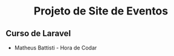 <h1 align="center"> Projeto de Site de Eventos </h1>

<h2> Curso de Laravel </h2>

- Matheus Battisti - Hora de Codar
